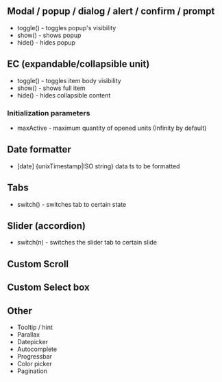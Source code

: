 ## Modal / popup / dialog / alert / confirm / prompt ##
- toggle() - toggles popup's visibility
- show() - shows popup
- hide() - hides popup

## EC (expandable/collapsible unit) ##
- toggle() - toggles item body visibility
- show() - shows full item
- hide() - hides collapsible content
### Initialization parameters
- maxActive - maximum quantity of opened units (Infinity by default)

## Date formatter
- [date] {unixTimestamp|ISO string} data ts to be formatted


## Tabs
- switch() - switches tab to certain state


## Slider (accordion)
- switch(n) - switches the slider tab to certain slide


## Custom Scroll


## Custom Select box


## Other
- Tooltip / hint
- Parallax
- Datepicker
- Autocomplete
- Progressbar
- Color picker 
- Pagination